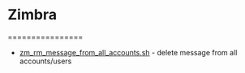 # Zimbra
================

  * [zm_rm_message_from_all_accounts.sh](https://github.com/romale/Zimbra/blob/master/zm_rm_message_from_all_accounts.sh) - delete message from all accounts/users
